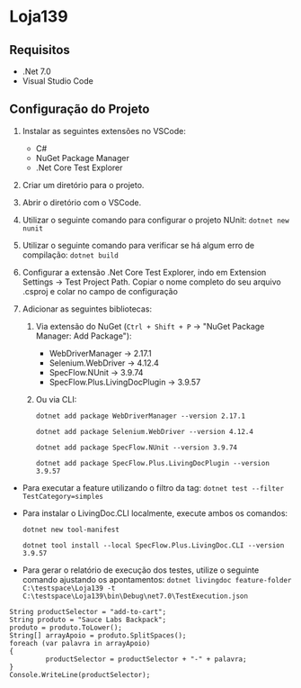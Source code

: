# Loja139

## Requisitos
- .Net 7.0
- Visual Studio Code

## Configuração do Projeto
1. Instalar as seguintes extensões no VSCode: 
    - C#
    - NuGet Package Manager
    - .Net Core Test Explorer

2. Criar um diretório para o projeto.
3. Abrir o diretório com o VSCode.
4. Utilizar o seguinte comando para configurar o projeto NUnit:
`dotnet new nunit`

5. Utilizar o seguinte comando para verificar se há algum erro de compilação: 
`dotnet build`

6. Configurar a extensão .Net Core Test Explorer, indo em Extension Settings -> Test Project Path. Copiar o nome completo do seu arquivo .csproj e colar no campo de configuração

7. Adicionar as seguintes bibliotecas:
  
    1. Via extensão do NuGet (`Ctrl + Shift + P` -> "NuGet Package Manager: Add Package"):
        - WebDriverManager -> 2.17.1
        - Selenium.WebDriver -> 4.12.4
        - SpecFlow.NUnit -> 3.9.74
        - SpecFlow.Plus.LivingDocPlugin -> 3.9.57

    2. Ou via CLI:
 
        `dotnet add package WebDriverManager --version 2.17.1`

        `dotnet add package Selenium.WebDriver --version 4.12.4`

        `dotnet add package SpecFlow.NUnit --version 3.9.74 `

        `dotnet add package SpecFlow.Plus.LivingDocPlugin --version 3.9.57 `

* Para executar a feature utilizando o filtro da tag:
`dotnet test --filter TestCategory=simples`

* Para instalar o LivingDoc.CLI localmente, execute ambos os comandos:
 
    `dotnet new tool-manifest`

    `dotnet tool install --local SpecFlow.Plus.LivingDoc.CLI --version 3.9.57 `

* Para gerar o relatório de execução dos testes, utilize o seguinte comando ajustando os apontamentos:
`dotnet livingdoc feature-folder C:\testspace\Loja139 -t C:\testspace\Loja139\bin\Debug\net7.0\TestExecution.json`

```
String productSelector = "add-to-cart";
String produto = "Sauce Labs Backpack";
produto = produto.ToLower();
String[] arrayApoio = produto.SplitSpaces();
foreach (var palavra in arrayApoio)
{
         productSelector = productSelector + "-" + palavra;
}
Console.WriteLine(productSelector);
```
